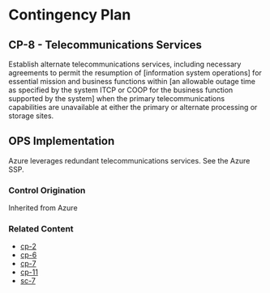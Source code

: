 # Contingency Plan
## CP-8 - Telecommunications Services

Establish alternate telecommunications services, including necessary agreements to permit the resumption of [information system operations] for essential mission and business functions within [an allowable outage time as specified by the system ITCP or COOP for the business function supported by the system] when the primary telecommunications capabilities are unavailable at either the primary or alternate processing or storage sites.

## OPS Implementation

Azure leverages redundant telecommunications services. See the Azure SSP.

### Control Origination

Inherited from Azure

### Related Content

* [cp-2](../cp-02/index.md)
* [cp-6](../cp-06/index.md)
* [cp-7](../cp-07/index.md)
* [cp-11](../cp-11/index.md)
* [sc-7](../sc-07/index.md)
